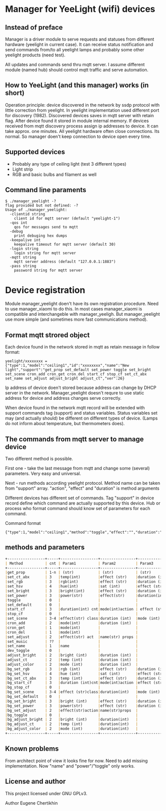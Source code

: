 # Manager for YeeLight (wifi) devices

## Instead of preface

Manager is a driver module to serve requests and statuses from different hardware (yeelight in current case). It can receive
status notification and send commands from/to all yeelight lamps and probably some other yeelight products (need test).

All updates and commands send thru mqtt server. I assume different module (named hub) should control mqtt traffic and
serve automation.

## How to YeeLight (and this manager) works (in short)

Operation principle: device discovered in the network by ssdp protocol with little correction from yeelight. In yeelight
implementation used different port for discovery (1982). Discovered devices saves in mqtt server with retain flag.
After device found it stored in module internal memory.  If devices received from mqtt discovery process assign ip addresses
to device. It can take approx. one minutes.
All yeelight hardware often close connections. Its normal. So manager doen't keep connection to device open every time.

## Supported devices

 * Probably any type of ceiling light (test 3 different types)
 * Light strip
 * RGB and basic bulbs and filament as well
 
## Command line paraments
```commandline
$ ./manager_yeelight -?
flag provided but not defined: -?
Usage of ./manager_yeelight:
  -clientid string
    client id for mqtt server (default "yeelight-1")
  -qos int
    qos for messages send to mqtt
  -debug
    print debuging hex dumps
  -keepalive int
    keepalive timeout for mqtt server (default 30)
  -login string
    login string for mqtt server
  -mqtt string
    mqtt server address (default "127.0.0.1:1883")
  -pass string
    password string for mqtt server
```

# Device registration

Module manager_yeelight doen't have its own registration procedure. Need to use manager_xiaomi to do this. In most cases 
manager_xiaomi is compatible and interchangeble with manager_yeeligh. But manager_yeelight use more simple (and sometimes 
more fast communications method).

## Format mqtt strored object

Each device found in the network stored in mqtt as retain message in follow format:

```commandline
yeelight/xxxxxxxx = {"type":1,"model":"ceiling1","id":"xxxxxxxx","name":"New light","support":"get_prop set_default set_power toggle set_bright set_scene cron_add cron_get cron_del start_cf stop_cf set_ct_abx set_name set_adjust adjust_bright adjust_ct","ver":26}
```

Ip address of device doen't stored because address can change by DHCP server in the network. Manager_yeelight doesn't 
requre to use static address for device and address changes serve correctly.

When device found in the network mqtt record will be extended with support commands tag (support) and status variables. 
Status variables set may (and actually should) be different on different types of device. (Lamps do not inform about 
temperature, but thermometers does).

## The commands from mqtt server to manage device

Two different method is possible.

First one - take the last message from mqtt and change some (several) parameters. Very easy and universal.

Next - run methods according yeelight protocol. Method name can be taken from "support" array. "action", "effect" and 
"duration" is method arguments

Different devices has different set of commands. Tag "support" in device record define which command are actually
supported by this device. Hub or process who format command should know set of parameters for each command.

Command format
```commandline
{"type":1,"model":"ceiling1","method":"toggle","effect":"","duration":"","action":""}
```

## methods and parameters
```markdown
+-----------------+-----+-----------------+----------------+----------------+----------------+     
| Method          | cnt | Param1          | Param2	       | Param3	        | Param4         |
+-----------------+-----+-----------------+----------------+----------------+----------------+     
|get_prop         | 1-n | (str)	          | (str)	       | (str)	        | (str)          |
|set_ct_abx       | 3   |temp(int)        |effect (str)	   |duration (int)  |                |
|set_rgb          | 3	|rgb(int)         |effect (str)	   |duration (int)  |                |
|set_hsv          | 4	|hue(int)         |sat (int)	   |effect (str)	|duration(int)   |
|set_bright       | 3	|bright(int)      |effect (str)	   |duration (int)  |                |
|set_power        | 3	|power(str)	      |effect(str)	   |duration(int)	|mode(int)       |
|toggle           | 0	|			      |                |                |                |
|set_default      | 0	|			      |                |                |                |
|start_cf         | 3	|duration(int) cnt|mode(int)action | effect (str)   |                |
|stop_cf          | 0	|			      |                |                |                |
|set_scene        | 3-4	|effect(str) class|duration (int)  |mode (int)	    |temp (int)      |
|cron_add         | 2	|mode(int)	      |duration (int)  |                |                |
|cron_get         | 1	|mode(int)		  |                |                |                |
|cron_del         | 1	|mode(int)        |                |                |                |
|set_adjust       | 2	|effect(str) act  |name(str) props |                |                |		
|set_music        | ??  |                 |                |                |                |
|set_name	      | 1	|name             |                |                |                |
|dev_toggle	      | 0	|                 |                |                |                |
|adjust_bright    | 2	|bright (int)     |duration (int)  |                |                |		
|adjust_ct        | 2	|temp (int)	      |duration (int)  |                |                |
|adjust_color     | 2	|mode (int)       |duration (int)  |                |                |
|bg_set_rgb       | 3	|rgb (int)        |effect (str)    |duration (int)  |                |
|bg_set_hsv       | 4	|hue (int)        |sat (int)       |effect (str)    |duration (int)  |
|bg_set_ct_abx    | 3	|temp (int)       |effect (str)    |duration (int)  |                |
|bg_start_cf      | 3	|duration (int)cnt|mode(int)action |effect (str)    |                |
|bg_stop_cf       | 0	|                 |                |                |                |
|bg_set_scene     | 3-4	|effect (str)class|duration(int)   |mode (int)      |temp (int)      |
|bg_set_default   |	0   |                 |                |                |                |
|bg_set_bright    | 3	|bright (int)     |effect (str)	   |duration (int)  |                |
|bg_set_power     | 3	|power(str)	      |effect (str)    |duration (int)  |mode (int)      |
|bg_set_adjust    | 2	|effect(str)action|name(str)props  |                |                |		
|bg_toggle        | 0	|                 |                |                |                |
|bg_adjust_bright | 2	|bright (int)     |duration(int)   |                |                |		
|bg_adjust_ct     | 2	|temp (int)       |duration(int)   |                |                |		
|bg_adjust_color  | 2	|mode (int)       |duration(int)   |                |                |
+-----------------+-----+-----------------+----------------+----------------+----------------+
```

## Known problems

From architect point of view it looks fine for now. Need to add missing implementation. Now "name" and "power"/"toggle" 
only works.

## License and author

This project licensed under GNU GPLv3.

Author Eugene Chertikhin
